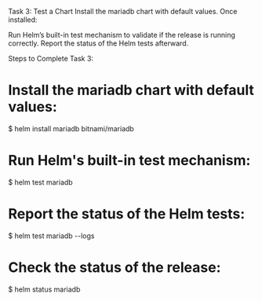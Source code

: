 Task 3: Test a Chart
Install the mariadb chart with default values. Once installed:

Run Helm’s built-in test mechanism to validate if the release is running correctly.
Report the status of the Helm tests afterward.

Steps to Complete Task 3:
# Install the mariadb chart with default values:
$ helm install mariadb bitnami/mariadb
# Run Helm's built-in test mechanism:
$ helm test mariadb
# Report the status of the Helm tests:
$ helm test mariadb --logs
# Check the status of the release:
$ helm status mariadb